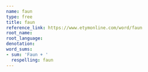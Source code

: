 ```yaml
---
name: faun
type: free
title: faun
reference_link: https://www.etymonline.com/word/faun
root_name: 
root_language: 
denotation: 
word_sums:
- sum: 'Faun + '
  respelling: faun
---
```

